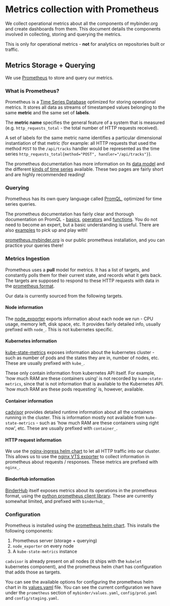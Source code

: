 # Metrics collection with Prometheus

We collect operational metrics about all the components of mybinder.org
and create dashboards from them. This document details the components
involved in collecting, storing and querying the metrics.

This is only for operational metrics - **not** for analytics on repositories
built or traffic.

## Metrics Storage + Querying

We use [Prometheus](https://prometheus.io/) to store and query our metrics.

### What is Prometheus?

Prometheus is a [Time Series Database](https://en.wikipedia.org/wiki/Time_series_database)
optimized for storing operational metrics. It stores all data as
streams of timestamped values belonging to the same **metric** and the
same set of **labels**.

The **metric name** specifies the general feature of a system that is
measured (e.g. `http_requests_total` - the total number of HTTP requests received).

A set of labels for the same metric name identifies a particular
dimensional instantiation of that metric (for example: all HTTP requests
that used the method `POST` to the `/api/tracks` handler would be represented
as the time series `http_requests_total{method="POST", handler="/api/tracks"}`).

The prometheus documentation has more information on its
[data model](https://prometheus.io/docs/concepts/data_model/) and the different
[kinds of time series](https://prometheus.io/docs/concepts/metric_types/) available.
These two pages are fairly short and are highly recommended reading!

### Querying

Prometheus has its own query language called
[PromQL](https://prometheus.io/docs/prometheus/latest/querying/basics/),
optimized for time series queries.

The prometheus documentation has fairly clear and thorough documentation
on PromQL - [basics](https://prometheus.io/docs/prometheus/latest/querying/basics/),
[operators](https://prometheus.io/docs/prometheus/latest/querying/operators/)
and [functions](https://prometheus.io/docs/prometheus/latest/querying/functions/).
You do not need to become an expert, but a basic understanding is useful.
There are also [examples](https://prometheus.io/docs/prometheus/latest/querying/examples/)
to pick up and play with!

[prometheus.mybinder.org](https://prometheus.mybinder.org/graph) is our public
prometheus installation, and you can practice your queries there!

### Metrics Ingestion

Prometheus uses a **pull** model for metrics. It has a list of
targets, and constantly polls them for their current state, and
records what it gets back. The targets are supposed to respond
to these HTTP requests with data in the
[prometheus format](https://prometheus.io/docs/instrumenting/exposition_formats/).

Our data is currently sourced from the following targets.

#### Node information

The [node_exporter](https://github.com/prometheus/node_exporter) exports
information about each node we run - CPU usage, memory left, disk space,
etc. It provides fairly detailed info, usually prefixed with `node_`.
This is not kubernetes specific.

#### Kubernetes information

[kube-state-metrics](https://github.com/kubernetes/kube-state-metrics)
exposes information about the kubernetes cluster - such as number of pods
and the states they are in, number of nodes, etc. These are usually
prefixed with `kube_`.

These only contain information from kubernetes API itself. For example,
'how much RAM are these containers using' is not recorded by `kube-state-metrics`,
since that is not information that is available to the Kubernetes API.
'how much RAM are these pods requesting' is, however, available.

#### Container information

[cadvisor](https://github.com/google/cadvisor) provides detailed runtime
information about all the containers running in the cluster. This is information
mostly not available from `kube-state-metrics` - such as 'how much RAM are
these containers using right now', etc. These are usually prefixed with
`container_`.

#### HTTP request information

We use the [nginx-ingress helm chart](https://github.com/kubernetes/ingress-nginx/tree/main/charts/ingress-nginx)
to let all HTTP traffic into our cluster. This allows us to use
the [nginx VTS exporter](https://hnlq715.github.io/nginx-vts-exporter/)
to collect information in prometheus about requests / responses.
These metrics are prefixed with `nginx_`.

#### BinderHub information

[BinderHub](https://github.com/jupyterhub/binderhub) itself exposes
metrics about its operations in the prometheus format, using
the [python prometheus client library](https://github.com/prometheus/client_python).
These are currently somewhat limited, and prefixed with `binderhub_`

### Configuration

Prometheus is installed using the
[prometheus helm chart](https://github.com/prometheus-community/helm-charts/tree/main/charts/prometheus).
This installs the following components:

1. Prometheus server (storage + querying)
2. `node_exporter` on every node
3. A `kube-state-metrics` instance

`cadvisor` is already present on all nodes (it ships with the `kubelet`
kubernetes component), and the prometheus helm chart has configuration
that adds those as targets.

You can see the available options for configuring the prometheus
helm chart in its [values.yaml](https://github.com/prometheus-community/helm-charts/tree/main/charts/prometheus/values.yaml)
file. You can see the current configuration we have under the `prometheus`
section of `mybinder/values.yaml`, `config/prod.yaml` and `config/staging.yaml`.
